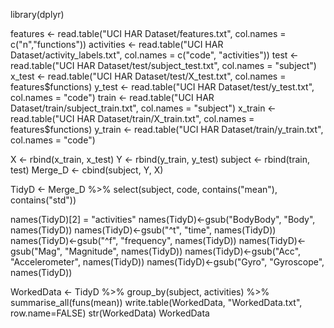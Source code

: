 library(dplyr)
 
 
features <- read.table("UCI HAR Dataset/features.txt", col.names = c("n","functions"))
activities <- read.table("UCI HAR Dataset/activity_labels.txt", col.names = c("code", "activities"))
test <- read.table("UCI HAR Dataset/test/subject_test.txt", col.names = "subject")
x_test <- read.table("UCI HAR Dataset/test/X_test.txt", col.names = features$functions)
y_test <- read.table("UCI HAR Dataset/test/y_test.txt", col.names = "code")
train <- read.table("UCI HAR Dataset/train/subject_train.txt", col.names = "subject")
x_train <- read.table("UCI HAR Dataset/train/X_train.txt", col.names = features$functions)
y_train <- read.table("UCI HAR Dataset/train/y_train.txt", col.names = "code")
 
X <- rbind(x_train, x_test)
Y <- rbind(y_train, y_test)
subject <- rbind(train, test)
Merge_D <- cbind(subject, Y, X)
 
TidyD <- Merge_D %>% select(subject, code, contains("mean"), contains("std"))
 
names(TidyD)[2] = "activities"
names(TidyD)<-gsub("BodyBody", "Body", names(TidyD))
names(TidyD)<-gsub("^t", "time", names(TidyD))
names(TidyD)<-gsub("^f", "frequency", names(TidyD))
names(TidyD)<-gsub("Mag", "Magnitude", names(TidyD))
names(TidyD)<-gsub("Acc", "Accelerometer", names(TidyD))
names(TidyD)<-gsub("Gyro", "Gyroscope", names(TidyD))
 
WorkedData <- TidyD %>%
group_by(subject, activities) %>%
summarise_all(funs(mean))
write.table(WorkedData, "WorkedData.txt", row.name=FALSE)
str(WorkedData)
WorkedData
